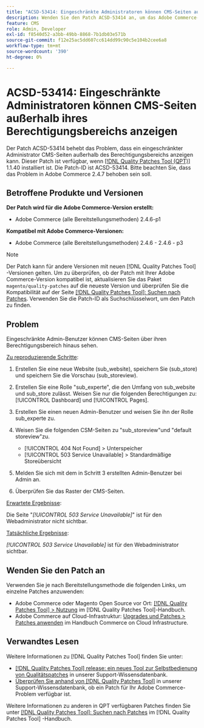 ```yaml
---
title: "ACSD-53414: Eingeschränkte Administratoren können CMS-Seiten außerhalb ihres Berechtigungsbereichs anzeigen."
description: Wenden Sie den Patch ACSD-53414 an, um das Adobe Commerce-Problem zu beheben, bei dem ein eingeschränkter Administrator CMS-Seiten außerhalb des Berechtigungsbereichs anzeigen kann.
feature: CMS
role: Admin, Developer
exl-id: f8540d52-a3bb-49bb-8868-7b1db03e571b
source-git-commit: f12e25ac5dd607cc614dd99c90c5e104b2cee6a8
workflow-type: tm+mt
source-wordcount: '390'
ht-degree: 0%

---
```


# ACSD-53414: Eingeschränkte Administratoren können CMS-Seiten außerhalb ihres Berechtigungsbereichs anzeigen

Der Patch ACSD-53414 behebt das Problem, dass ein eingeschränkter Administrator CMS-Seiten außerhalb des Berechtigungsbereichs anzeigen kann. Dieser Patch ist verfügbar, wenn [[!DNL Quality Patches Tool (QPT)]](/help/announcements/adobe-commerce-announcements/magento-quality-patches-released-new-tool-to-self-serve-quality-patches.md) 1.1.40 installiert ist. Die Patch-ID ist ACSD-53414. Bitte beachten Sie, dass das Problem in Adobe Commerce 2.4.7 behoben sein soll.

## Betroffene Produkte und Versionen

**Der Patch wird für die Adobe Commerce-Version erstellt:**

* Adobe Commerce (alle Bereitstellungsmethoden) 2.4.6-p1

**Kompatibel mit Adobe Commerce-Versionen:**

* Adobe Commerce (alle Bereitstellungsmethoden) 2.4.6 - 2.4.6 - p3

>[!NOTE]
>
>Der Patch kann für andere Versionen mit neuen [!DNL Quality Patches Tool] -Versionen gelten. Um zu überprüfen, ob der Patch mit Ihrer Adobe Commerce-Version kompatibel ist, aktualisieren Sie das Paket `magento/quality-patches` auf die neueste Version und überprüfen Sie die Kompatibilität auf der Seite [[!DNL Quality Patches Tool]: Suchen nach Patches](https://experienceleague.adobe.com/tools/commerce-quality-patches/index.html). Verwenden Sie die Patch-ID als Suchschlüsselwort, um den Patch zu finden.

## Problem

Eingeschränkte Admin-Benutzer können CMS-Seiten über ihren Berechtigungsbereich hinaus sehen.

<u>Zu reproduzierende Schritte</u>:

1. Erstellen Sie eine neue Website (sub_website), speichern Sie (sub_store) und speichern Sie die Vorschau (sub_storeview).
1. Erstellen Sie eine Rolle &quot;sub_experte&quot;, die den Umfang von sub_website und sub_store zulässt. Weisen Sie nur die folgenden Berechtigungen zu: [!UICONTROL Dashboard] und [!UICONTROL Pages].
1. Erstellen Sie einen neuen Admin-Benutzer und weisen Sie ihn der Rolle sub_experte zu.
1. Weisen Sie die folgenden CSM-Seiten zu &quot;sub_storeview&quot;und &quot;default storeview&quot;zu.

   * [!UICONTROL 404 Not Found] > Unterspeicher
   * [!UICONTROL 503 Service Unavailable] > Standardmäßige Storeübersicht

1. Melden Sie sich mit dem in Schritt 3 erstellten Admin-Benutzer bei Admin an.
1. Überprüfen Sie das Raster der CMS-Seiten.

<u>Erwartete Ergebnisse</u>:

Die Seite &quot;*[!UICONTROL 503 Service Unavailable]*&quot; ist für den Webadministrator nicht sichtbar.

<u>Tatsächliche Ergebnisse</u>:

*[!UICONTROL 503 Service Unavailable]* ist für den Webadministrator sichtbar.

## Wenden Sie den Patch an

Verwenden Sie je nach Bereitstellungsmethode die folgenden Links, um einzelne Patches anzuwenden:

* Adobe Commerce oder Magento Open Source vor Ort: [[!DNL Quality Patches Tool] > Nutzung](https://experienceleague.adobe.com/docs/commerce-operations/tools/quality-patches-tool/usage.html) im [!DNL Quality Patches Tool]-Handbuch.
* Adobe Commerce auf Cloud-Infrastruktur: [Upgrades und Patches > Patches anwenden](https://experienceleague.adobe.com/docs/commerce-cloud-service/user-guide/develop/upgrade/apply-patches.html) im Handbuch Commerce on Cloud Infrastructure.

## Verwandtes Lesen

Weitere Informationen zu [!DNL Quality Patches Tool] finden Sie unter:

* [[!DNL Quality Patches Tool] release: ein neues Tool zur Selbstbedienung von Qualitätspatches](/help/announcements/adobe-commerce-announcements/magento-quality-patches-released-new-tool-to-self-serve-quality-patches.md) in unserer Support-Wissensdatenbank.
* [Überprüfen Sie anhand von  [!DNL Quality Patches Tool]](/help/support-tools/patches-available-in-qpt-tool/check-patch-for-magento-issue-with-magento-quality-patches.md) in unserer Support-Wissensdatenbank, ob ein Patch für Ihr Adobe Commerce-Problem verfügbar ist.

Weitere Informationen zu anderen in QPT verfügbaren Patches finden Sie unter [[!DNL Quality Patches Tool]: Suchen nach Patches](https://experienceleague.adobe.com/tools/commerce-quality-patches/index.html) im [!DNL Quality Patches Tool] -Handbuch.
